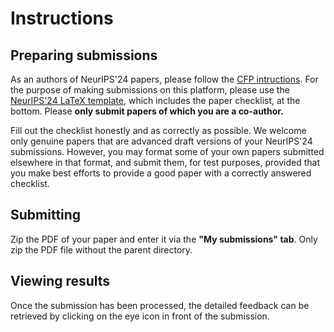 # Instructions

## Preparing submissions

As an authors of NeurIPS'24 papers, please follow the [CFP intructions](https://neurips.cc/Conferences/2024/CallForPapers). For the purpose of making submissions on this platform, please use the [NeurIPS'24 LaTeX template](https://media.neurips.cc/Conferences/NeurIPS2024/Styles.zip), which includes the paper checklist, at the bottom. Please **only submit papers of which you are a co-author.**

Fill out the checklist honestly and as correctly as possible. We welcome only genuine papers that are advanced draft versions of your NeurIPS'24 submissions. However, you may format some of your own papers submitted elsewhere in that format, and submit them, for test purposes, provided that you make best efforts to provide a good paper with a correctly answered checklist.

## Submitting

Zip the PDF of your paper and enter it via the **"My submissions" tab**. Only zip the PDF file without the parent directory.


## Viewing results

Once the submission has been processed, the detailed feedback can be retrieved by clicking on the eye icon in front of the submission.